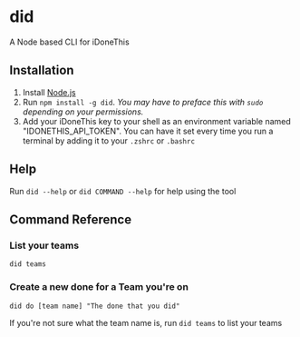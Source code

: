did
========

A Node based CLI for iDoneThis

## Installation
1. Install [Node.js](http://nodejs.org)
2. Run `npm install -g did`. *You may have to preface this with `sudo` depending on your permissions.*
3. Add your iDoneThis key to your shell as an environment variable named "IDONETHIS_API_TOKEN". You can have it set every time you run a terminal by adding it to your `.zshrc` or `.bashrc`

## Help

Run `did --help` or `did COMMAND --help` for help using the tool

## Command Reference

### List your teams

`did teams`

### Create a new done for a Team you're on

`did do [team name] "The done that you did"`

If you're not sure what the team name is, run `did teams` to list your teams
